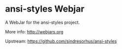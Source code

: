 ansi-styles Webjar
==================

A WebJar for the ansi-styles project.

More info: http://webjars.org

Upstream: https://github.com/sindresorhus/ansi-styles

